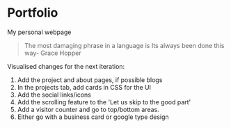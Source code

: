 # Portfolio
 My personal webpage

 > The most damaging phrase in a language is Its always been done this way- Grace Hopper


Visualised changes for the next iteration:
1. Add the project and about pages, if possible blogs
2. In the projects tab, add cards in CSS for the UI
3. Add the social links/icons
4. Add the scrolling feature to the 'Let us skip to the good part'
5. Add a visitor counter and go to top/bottom areas.
6. Either go with a business card or google type design
